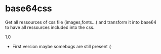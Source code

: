 # base64css

Get all ressources of css file (images,fonts...) and transform it into base64 to have all ressources included into the css.

1.0 

- First version maybe somebugs are still present :)
